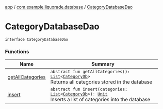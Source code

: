 [app](../../index.md) / [com.example.liquorade.database](../index.md) / [CategoryDatabaseDao](./index.md)

# CategoryDatabaseDao

`interface CategoryDatabaseDao`

### Functions

| Name | Summary |
|---|---|
| [getAllCategories](get-all-categories.md) | `abstract fun getAllCategories(): `[`List`](https://kotlinlang.org/api/latest/jvm/stdlib/kotlin.collections/-list/index.html)`<`[`CategoryDb`](../-category-db/index.md)`>`<br>Returns all categories stored in the database |
| [insert](insert.md) | `abstract fun insert(categories: `[`List`](https://kotlinlang.org/api/latest/jvm/stdlib/kotlin.collections/-list/index.html)`<`[`CategoryDb`](../-category-db/index.md)`>): `[`Unit`](https://kotlinlang.org/api/latest/jvm/stdlib/kotlin/-unit/index.html)<br>Inserts a list of categories into the database |
